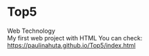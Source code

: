 # Top5
Web Technology <br>
My first web project with HTML
You can check: https://paulinahuta.github.io/Top5/index.html
